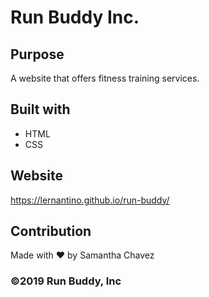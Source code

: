 # Run Buddy Inc.

## Purpose 
A website that offers fitness training services. 

## Built with 
* HTML 
* CSS 

## Website 
https://lernantino.github.io/run-buddy/

## Contribution 
Made with  ❤️     by Samantha Chavez 

### ©️2019 Run Buddy, Inc 
